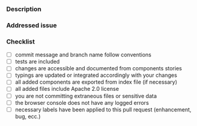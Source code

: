 <!-- Hi, and thank you for your time dedicated to this pull request! -->

### Description

<!-- Please provide a brief description of the work you have done and the motivations linked to these modifications. E.g.

##### <Changed component name>
    - change 1
    - change 2
    - ...
-->

### Addressed issue

<!-- Link to the issue, if present. E.g 
    Closes #XYZ
-->

### Checklist

<!-- For further details regarding standards and conventions adopted in this repository please take a look at the CONTRIBUTING.md file. -->

- [ ] commit message and branch name follow conventions
- [ ] tests are included
- [ ] changes are accessible and documented from components stories
- [ ] typings are updated or integrated accordingly with your changes
- [ ] all added components are exported from index file (if necessary)
- [ ] all added files include Apache 2.0 license
- [ ] you are not committing extraneous files or sensitive data
- [ ] the browser console does not have any logged errors
- [ ] necessary labels have been applied to this pull request (enhancement, bug, ecc.)
